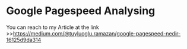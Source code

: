 
# Google Pagespeed Analysing

You can reach to my Article at the link >>https://medium.com/@tuyluoglu.ramazan/google-pagespeed-nedir-16125d9da314

